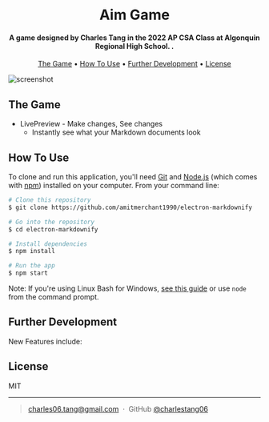 
<h1 align="center">
  <br>
  Aim Game
  <br>
</h1>

<h4 align="center">A game designed by Charles Tang in the 2022 AP CSA Class at Algonquin Regional High School. </a>.</h4>

<p align="center">
  <a href="The Game">The Game</a> •
  <a href="Customizability">How To Use</a> •
  <a href="#Further Development">Further Development</a> •
  <a href="#license">License</a>
</p>

![screenshot](https://raw.githubusercontent.com/amitmerchant1990/electron-markdownify/master/app/img/markdownify.gif)

## The Game

* LivePreview - Make changes, See changes
  - Instantly see what your Markdown documents look 

## How To Use

To clone and run this application, you'll need [Git](https://git-scm.com) and [Node.js](https://nodejs.org/en/download/) (which comes with [npm](http://npmjs.com)) installed on your computer. From your command line:

```bash
# Clone this repository
$ git clone https://github.com/amitmerchant1990/electron-markdownify

# Go into the repository
$ cd electron-markdownify

# Install dependencies
$ npm install

# Run the app
$ npm start
```

Note: If you're using Linux Bash for Windows, [see this guide](https://www.howtogeek.com/261575/how-to-run-graphical-linux-desktop-applications-from-windows-10s-bash-shell/) or use `node` from the command prompt.


## Further Development

New Features include:

## License

MIT

---

> [charles06.tang@gmail.com](charles06.tang@gmail.com) &nbsp;&middot;&nbsp;
> GitHub [@charlestang06](https://github.com/charlestang06)

